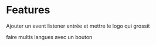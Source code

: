 # Features

Ajouter un event listener entrée et mettre le logo qui grossit

faire multis langues avec un bouton